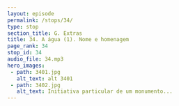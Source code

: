 ```yaml
---
layout: episode
permalink: /stops/34/
type: stop
section_title: G. Extras
title: 34. A água (1). Nome e homenagem
page_rank: 34
stop_id: 34
audio_file: 34.mp3
hero_images:
 - path: 3401.jpg
   alt_text: alt 3401
 - path: 3402.jpg
   alt_text: Initiativa particular de um monumento...
---
```

